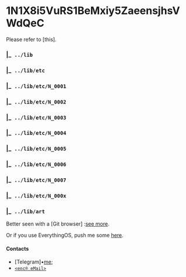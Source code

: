 # 1N1X8i5VuRS1BeMxiy5ZaeensjhsVWdQeC

Please refer to [this].

### |_` ../lib`
### |_` ../lib/etc`
### |_` ../lib/etc/N_0001`
### |_` ../lib/etc/N_0002`
### |_` ../lib/etc/N_0003`
### |_` ../lib/etc/N_0004`
### |_` ../lib/etc/N_0005`
### |_` ../lib/etc/N_0006`
### |_` ../lib/etc/N_0007`
### |_` ../lib/etc/N_000x`
### |_` ../lib/art`

Better seen with a [Git browser] :[see more](https://alternativeto.net/browse/search?q=Git+).

Or if you use EverythingOS, push me some [here](HTTPS://eosq.app/account/3r3333333333).

#### Contacts
* [Telegram]•[me](https://t.me/itsN1X);
* [`<enc® eMail>`](mailto:1by0@pm.me)
